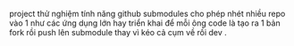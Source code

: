 project thử nghiệm tính năng github submodules cho phép nhét nhiều repo vào 1 như các ứng dụng lớn hay triển khai để mỗi ông code là tạo ra 1 bản fork rồi push lên submodule thay vì kéo cả cụm về rồi dev .
